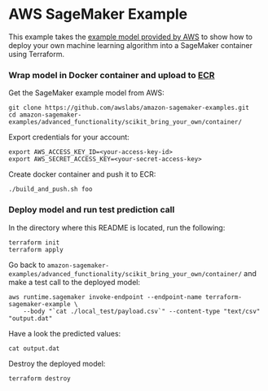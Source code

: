 # AWS SageMaker Example

This example takes the [example model provided by AWS](https://github.com/awslabs/amazon-sagemaker-examples/blob/master/advanced_functionality/scikit_bring_your_own/scikit_bring_your_own.ipynb)
to show how to deploy your own machine learning algorithm into a SageMaker container using Terraform.


### Wrap model in Docker container and upload to [ECR](https://aws.amazon.com/ecr/)

Get the SageMaker example model from AWS:

    git clone https://github.com/awslabs/amazon-sagemaker-examples.git
    cd amazon-sagemaker-examples/advanced_functionality/scikit_bring_your_own/container/

Export credentials for your account:

    export AWS_ACCESS_KEY_ID=<your-access-key-id>
    export AWS_SECRET_ACCESS_KEY=<your-secret-access-key>
    
Create docker container and push it to ECR:

    ./build_and_push.sh foo

### Deploy model and run test prediction call

In the directory where this README is located, run the following:

    terraform init
    terraform apply
   

Go back to `amazon-sagemaker-examples/advanced_functionality/scikit_bring_your_own/container/` and make a test call to the deployed model:

    aws runtime.sagemaker invoke-endpoint --endpoint-name terraform-sagemaker-example \
        --body "`cat ./local_test/payload.csv`" --content-type "text/csv" "output.dat"

Have a look the predicted values:

    cat output.dat

Destroy the deployed model:

    terraform destroy
